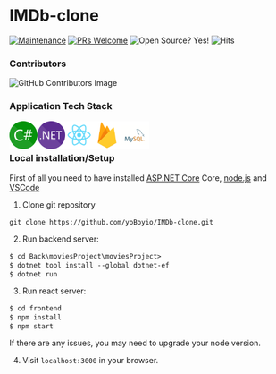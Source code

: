 # IMDb-clone
[![Maintenance](https://img.shields.io/badge/Maintained%3F-yes-green.svg)](https://github.com/yoBoyio/IMDb-clone/graphs/commit-activity)
[![PRs Welcome](https://img.shields.io/badge/PRs-welcome-brightgreen.svg?style=flat-square)](http://makeapullrequest.com)
![Open Source? Yes!](https://badgen.net/badge/Open%20Source%20%3F/Yes%21/blue?icon=github)
![Hits](https://hitcounter.pythonanywhere.com/count/tag.svg?url=https://github.com/yoBoyio/IMDb-clone)


### Contributors
![GitHub Contributors Image](https://contrib.rocks/image?repo=yoBoyio/IMDb-clone)


### Application Tech Stack
<img align="left" alt="C#"  width="50px" src="https://raw.githubusercontent.com/github/explore/80688e429a7d4ef2fca1e82350fe8e3517d3494d/topics/csharp/csharp.png" /> 
<img align="left" alt=".Net"  width="50px" src="https://raw.githubusercontent.com/github/explore/80688e429a7d4ef2fca1e82350fe8e3517d3494d/topics/dotnet/dotnet.png" /> 
<img align="left" alt="Bootstrap"  width="50px" src="https://raw.githubusercontent.com/github/explore/80688e429a7d4ef2fca1e82350fe8e3517d3494d/topics/react/react.png" /> 
<img align="left" alt="Bootstrap"  width="50px" src="https://raw.githubusercontent.com/github/explore/80688e429a7d4ef2fca1e82350fe8e3517d3494d/topics/firebase/firebase.png" /> 
<img align="left" alt="Bootstrap"  width="50px" src="https://raw.githubusercontent.com/github/explore/80688e429a7d4ef2fca1e82350fe8e3517d3494d/topics/mysql/mysql.png" /> 
<br/>
<br/>

### Local installation/Setup
First of all you need to have installed [ASP.NET Core](https://dotnet.microsoft.com/download) Core, [node.js](https://nodejs.org/en/download/) and [VSCode](https://code.visualstudio.com/download)

1. Clone git repository
```
git clone https://github.com/yoBoyio/IMDb-clone.git
```

2. Run backend server:
```
$ cd Back\moviesProject\moviesProject>
$ dotnet tool install --global dotnet-ef
$ dotnet run
```

3. Run react server:
```
$ cd frontend
$ npm install
$ npm start
```
If there are any issues, you may need to upgrade your node version.

4. Visit `localhost:3000` in your browser.
